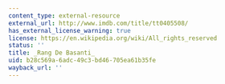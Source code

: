 ```yaml
---
content_type: external-resource
external_url: http://www.imdb.com/title/tt0405508/
has_external_license_warning: true
license: https://en.wikipedia.org/wiki/All_rights_reserved
status: ''
title: _Rang De Basanti_
uid: b28c569a-6adc-49c3-bd46-705ea61b35fe
wayback_url: ''
---
```

